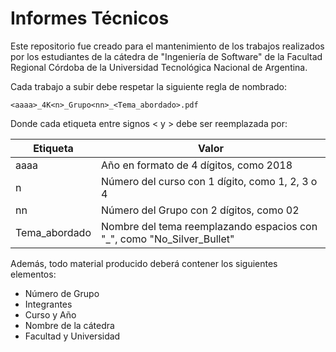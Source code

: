 # Informes Técnicos

Este repositorio fue creado para el mantenimiento de los trabajos realizados por los estudiantes de la cátedra de "Ingeniería de Software" de la Facultad Regional Córdoba de la Universidad Tecnológica Nacional de Argentina.

Cada trabajo a subir debe respetar la siguiente regla de nombrado:

```
<aaaa>_4K<n>_Grupo<nn>_<Tema_abordado>.pdf
```
  
Donde cada etiqueta entre signos < y > debe ser reemplazada por:
  
| Etiqueta | Valor |
| ------ | ------ |
| aaaa | Año en formato de 4 dígitos, como 2018 |
| n | Número del curso con 1 dígito, como 1, 2, 3 o 4 |
| nn | Número del Grupo con 2 dígitos, como 02 |
| Tema_abordado | Nombre del tema reemplazando espacios con "\_", como "No_Silver_Bullet" |

Además, todo material producido deberá contener los siguientes elementos:

- Número de Grupo
- Integrantes
- Curso y Año
- Nombre de la cátedra
- Facultad y Universidad
